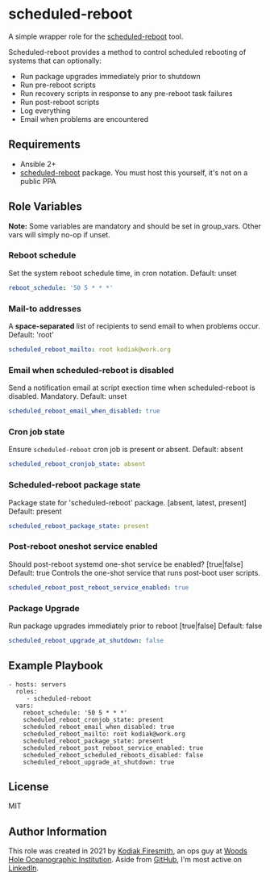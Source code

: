 scheduled-reboot
=========

A simple wrapper role for the [scheduled-reboot](https://github.com/kfiresmith/scheduled-reboot) tool.  

Scheduled-reboot provides a method to control scheduled rebooting of systems that can optionally:

 * Run package upgrades immediately prior to shutdown
 * Run pre-reboot scripts
 * Run recovery scripts in response to any pre-reboot task failures
 * Run post-reboot scripts
 * Log everything
 * Email when problems are encountered

Requirements
------------

- Ansible 2+
- [scheduled-reboot](https://github.com/kfiresmith/scheduled-reboot) package. You must host this yourself, it's not on a public PPA


Role Variables
--------------

**Note:** Some variables are mandatory and should be set in group_vars. Other vars will simply no-op if unset.

### Reboot schedule

Set the system reboot schedule time, in cron notation. Default: unset

```yaml
reboot_schedule: '50 5 * * *'
```

### Mail-to addresses

A **space-separated** list of recipients to send email to when problems occur. Default: 'root'

```yaml
scheduled_reboot_mailto: root kodiak@work.org
```

### Email when scheduled-reboot is disabled

Send a notification email at script exection time when scheduled-reboot is disabled. Mandatory. Default: unset
```yaml
scheduled_reboot_email_when_disabled: true
```

### Cron job state

Ensure `scheduled-reboot` cron job is present or absent. Default: absent

```yaml
scheduled_reboot_cronjob_state: absent
```

### Scheduled-reboot package state

Package state for 'scheduled-reboot' package. [absent, latest, present] Default: present

```yaml
scheduled_reboot_package_state: present
```

### Post-reboot oneshot service enabled

Should post-reboot systemd one-shot service be enabled? [true|false] Default: true
Controls the one-shot service that runs post-boot user scripts.

```yaml
scheduled_reboot_post_reboot_service_enabled: true
```

### Package Upgrade 

Run package upgrades immediately prior to reboot [true|false] Default: false

```yaml
scheduled_reboot_upgrade_at_shutdown: false
```

Example Playbook
----------------


    - hosts: servers
      roles:
         - scheduled-reboot
      vars:
        reboot_schedule: '50 5 * * *'
        scheduled_reboot_cronjob_state: present
        scheduled_reboot_email_when_disabled: true
        scheduled_reboot_mailto: root kodiak@work.org
        scheduled_reboot_package_state: present
        scheduled_reboot_post_reboot_service_enabled: true
        scheduled_reboot_scheduled_reboots_disabled: false
        scheduled_reboot_upgrade_at_shutdown: true

License
-------
MIT

Author Information
------------------
This role was created in 2021 by [Kodiak Firesmith][github], an ops guy at [Woods Hole Oceanographic Institution][whoi].
Aside from [GitHub][github], I'm most active on [LinkedIn][linkedin].

[whoi]: https://whoi.edu
[github]: https://github.com/kfiresmith
[linkedin]: https://www.linkedin.com/in/kodiak-firesmith-b6059434/
[logwatch]: https://sourceforge.net/projects/logwatch/
